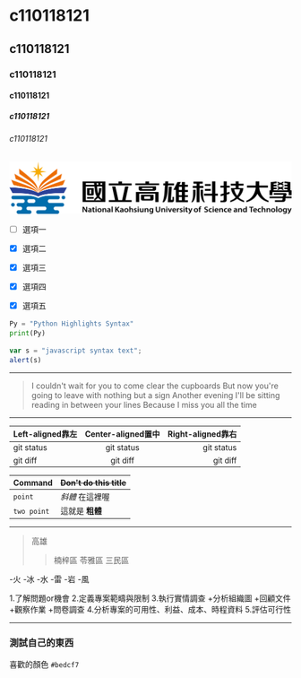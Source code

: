 #  c110118121
##  c110118121
###  c110118121
####  c110118121
#####  c110118121
######  c110118121
![alt NKUST](nkust.png "nkust")

- [ ] 選項一
- [x] 選項二
- [x] 選項三
- [x] 選項四
- [x] 選項五



```python
Py = "Python Highlights Syntax"
print(Py)
``` 


```js
var s = "javascript syntax text";
alert(s)
``` 

---


>I couldn't wait for you to come clear the cupboards
>But now you're going to leave with nothing but a sign
>Another evening I'll be sitting reading in between your lines
>Because I miss you all the time

---

| Left-aligned靠左 | Center-aligned置中 | Right-aligned靠右 |
| :---         |     :---:      |          ---: |
| git status   | git status     | git status    |
| git diff     | git diff       | git diff      |


| Command | ~~Don't do this title~~ |
| --- | --- |
| `point` |  *斜體* 在這裡喔 |
| `two point` | 這就是 **粗體**  |


---

>高雄
>>楠梓區
>>苓雅區
>>三民區

-火
-冰
-水
-雷
-岩
-風

1.了解問題or機會
2.定義專案範疇與限制
3.執行實情調查
+分析組織圖
+回顧文件
+觀察作業
+問卷調查
4.分析專案的可用性、利益、成本、時程資料
5.評估可行性



---
### 測試自己的東西

喜歡的顏色 `#bedcf7`
